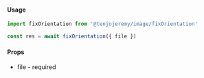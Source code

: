 #### Usage

```js
import fixOrientation from '@tenjojeremy/image/fixOrientation'

const res = await fixOrientation({ file })
```

#### Props

- file - required
